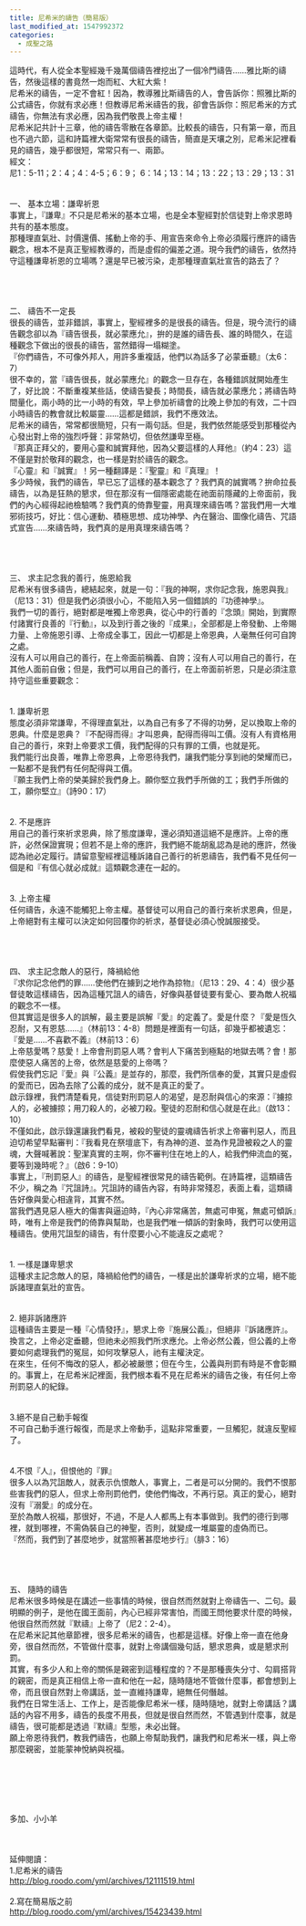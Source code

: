 ```yaml
---
title: 尼希米的禱告（簡易版）
last_modified_at: 1547992372
categories:
  - 成聖之路
---
```


這時代，有人從全本聖經幾千幾萬個禱告裡挖出了一個冷門禱告……雅比斯的禱告，然後這樣的書竟然一炮而紅、大紅大紫！<br>尼希米的禱告，一定不會紅！因為，教導雅比斯禱告的人，會告訴你：照雅比斯的公式禱告，你就有求必應！但教導尼希米禱告的我，卻會告訴你：照尼希米的方式禱告，你無法有求必應，因為我們敬畏上帝主權！<br>尼希米記共計十三章，他的禱告零散在各章節。比較長的禱告，只有第一章，而且也不過六節，這和詩篇裡大衛常常有很長的禱告，簡直是天壤之別，尼希米記裡看見的禱告，幾乎都很短，常常只有一、兩節。<br><!--more-->經文：<br>尼1：5-11；2：4；4：4-5；6：9； 6：14；13：14；13：22；13：29；13：31<br><br><br>一、	基本立場：謙卑祈恩<br>事實上，『謙卑』不只是尼希米的基本立場，也是全本聖經對於信徒對上帝求恩時共有的基本態度。<br>那種理直氣壯、討價還價、搖動上帝的手、用宣告來命令上帝必須履行應許的禱告觀念，根本不是真正聖經教導的，而是虛假的偏差之道。現今我們的禱告，依然持守這種謙卑祈恩的立場嗎？還是早已被污染，走那種理直氣壯宣告的路去了？<br><br><br><br><br>二、	禱告不一定長<br>很長的禱告，並非錯誤，事實上，聖經裡多的是很長的禱告。但是，現今流行的禱告觀念卻以為『禱告很長，就必蒙應允』，拚的是誰的禱告長、誰的時間久，在這種觀念下做出的很長的禱告，當然錯得一塌糊塗。<br>『你們禱告，不可像外邦人，用許多重複話，他們以為話多了必蒙垂聽』（太6：7）<br>很不幸的，當『禱告很長，就必蒙應允』的觀念一旦存在，各種錯誤就開始產生了，好比說：不斷重複某些話，使禱告變長；時間長，禱告就必蒙應允；將禱告時間量化，兩小時的比一小時的有效，早上參加祈禱會的比晚上參加的有效，二十四小時禱告的教會就比較屬靈……這都是錯誤，我們不應效法。<br>尼希米的禱告，常常都很簡短，只有一兩句話。但是，我們依然能感受到那種從內心發出對上帝的強烈呼聲：非常熱切，但依然謙卑至極。<br>『那真正拜父的，要用心靈和誠實拜他，因為父要這樣的人拜他』（約4：23）這不僅是對於敬拜的觀念，也一樣是對於禱告的觀念。<br>『心靈』和『誠實』！另一種翻譯是：『聖靈』和『真理』！<br>多少時候，我們的禱告，早已忘了這樣的基本觀念了？我們真的誠實嗎？拚命拉長禱告，以為是狂熱的懇求，但在那沒有一個隱密處能在祂面前隱藏的上帝面前，我們的內心經得起祂檢驗嗎？我們真的倚靠聖靈，用真理來禱告嗎？當我們用一大堆邪術技巧，好比：信心運動、積極思想、成功神學、內在醫治、圖像化禱告、咒語式宣告……來禱告時，我們真的是用真理來禱告嗎？<br><br><br><br><br>三、 求主記念我的善行，施恩給我<br>尼希米有很多禱告，總結起來，就是一句：『我的神啊，求你記念我，施恩與我』（尼13：31）但是我們必須很小心，不能陷入另一個錯誤的『功德神學』。<br>我們一切的善行，絕對都是唯獨上帝恩典，從心中的行善的『念頭』開始，到實際付諸實行良善的『行動』，以及到行善之後的『成果』，全部都是上帝發動、上帝賜力量、上帝施恩引導、上帝成全事工，因此一切都是上帝恩典，人毫無任何可自誇之處。<br>沒有人可以用自己的善行，在上帝面前稱義、自誇；沒有人可以用自己的善行，在其他人面前自傲；但是，我們可以用自己的善行，在上帝面前祈恩，只是必須注意持守這些重要觀念：<br><br><br>1.	謙卑祈恩<br>態度必須非常謙卑，不得理直氣壯，以為自己有多了不得的功勞，足以換取上帝的恩典。什麼是恩典？『不配得而得』才叫恩典，配得而得叫工價。沒有人有資格用自己的善行，來對上帝要求工價，我們配得的只有罪的工價，也就是死。<br>我們能行出良善，唯靠上帝恩典，上帝恩待我們，讓我們能分享到祂的榮耀而已，一點都不是我們有任何配得與工價。<br>『願主我們上帝的榮美歸於我們身上。願你堅立我們手所做的工；我們手所做的工，願你堅立』（詩90：17）<br><br><br>2.	不是應許<br>用自己的善行來祈求恩典，除了態度謙卑，還必須知道這絕不是應許。上帝的應許，必然保證實現；但若不是上帝的應許，我們絕不能胡亂認為是祂的應許，然後認為祂必定履行。請留意聖經裡這種訴諸自己善行的祈恩禱告，我們看不見任何一個是和『有信心就必成就』這類觀念連在一起的。<br><br><br>3.	上帝主權<br>任何禱告，永遠不能觸犯上帝主權。基督徒可以用自己的善行來祈求恩典，但是，上帝絕對有主權可以決定如何回覆你的祈求，基督徒必須心悅誠服接受。<br><br><br><br><br>四、 求主記念敵人的惡行，降禍給他<br>『求你記念他們的罪……使他們在擄到之地作為掠物』（尼13：29、4：4）很少基督徒敢這樣禱告，因為這種咒詛人的禱告，好像與基督徒要有愛心、要為敵人祝福的觀念不一樣。<br>但其實這是很多人的誤解，最主要是誤解『愛』的定義了。愛是什麼？『愛是恆久忍耐，又有恩慈……』（林前13：4-8）問題是裡面有一句話，卻幾乎都被遺忘：『愛是……不喜歡不義』（林前13：6）<br>上帝慈愛嗎？慈愛！上帝會刑罰惡人嗎？會判人下痛苦到極點的地獄去嗎？會！那麼使惡人痛苦的上帝，依然是慈愛的上帝嗎？<br>假使我們忘記『愛』與『公義』是並存的，那麼，我們所信奉的愛，其實只是虛假的愛而已，因為去除了公義的成分，就不是真正的愛了。<br>啟示錄裡，我們清楚看見，信徒對刑罰惡人的渴望，是忍耐與信心的來源：『擄掠人的，必被擄掠；用刀殺人的，必被刀殺。聖徒的忍耐和信心就是在此』（啟13：10）<br>不僅如此，啟示錄還讓我們看見，被殺的聖徒的靈魂禱告祈求上帝審判惡人，而且迫切希望早點審判：『我看見在祭壇底下，有為神的道、並為作見證被殺之人的靈魂，大聲喊著說：聖潔真實的主啊，你不審判住在地上的人，給我們伸流血的冤，要等到幾時呢？』（啟6：9-10）<br>事實上，『刑罰惡人』的禱告，是聖經裡很常見的禱告範例。在詩篇裡，這類禱告不少，稱之為『咒詛詩』。咒詛詩的禱告內容，有時非常殘忍，表面上看，這類禱告好像與愛心相違背，其實不然。<br>當我們遇見惡人極大的傷害與逼迫時，『內心非常痛苦，無處可申冤，無處可傾訴』時，唯有上帝是我們的倚靠與幫助，也是我們唯一傾訴的對象時，我們可以使用這種禱告。使用咒詛型的禱告，有什麼要小心不能違反之處呢？<br><br><br>1.	一樣是謙卑懇求<br>這種求主記念敵人的惡，降禍給他們的禱告，一樣是出於謙卑祈求的立場，絕不能訴諸理直氣壯的宣告。<br><br><br>2. 絕非訴諸應許<br>這種禱告主要是一種『心情發抒』，懇求上帝『施展公義』，但絕非『訴諸應許』。換言之，上帝必定垂聽，但祂未必照我們所求應允。上帝必然公義，但公義的上帝要如何處理我們的冤屈，如何攻擊惡人，祂有主權決定。<br>在來生，任何不悔改的惡人，都必被嚴懲；但在今生，公義與刑罰有時是不會彰顯的。事實上，在尼希米記裡面，我們根本看不見在尼希米的禱告之後，有任何上帝刑罰惡人的紀錄。<br><br><br>3.絕不是自己動手報復<br>不可自己動手進行報復，而是求上帝動手，這點非常重要，一旦觸犯，就違反聖經了。<br><br><br>4.不恨『人』，但恨他的『罪』<br>很多人以為咒詛敵人，就表示仇恨敵人，事實上，二者是可以分開的。我們不恨那些害我們的惡人，但求上帝刑罰他們，使他們悔改，不再行惡。真正的愛心，絕對沒有『溺愛』的成分在。<br>至於為敵人祝福，那很好，不過，不是人人都馬上有本事做到。我們的德行到哪裡，就到哪裡，不需偽裝自己的神聖，否則，就變成一堆屬靈的虛偽而已。<br>『然而，我們到了甚麼地步，就當照著甚麼地步行』（腓3：16）<br><br><br><br><br>五、 隨時的禱告<br>尼希米很多時候是在講述一些事情的時候，很自然而然就對上帝禱告一、二句。最明顯的例子，是他在國王面前，內心已經非常害怕，而國王問他要求什麼的時候，他很自然而然就『默禱』上帝了（尼2：2-4）。<br>在尼希米記其他章節裡，很多尼希米的禱告，也都是這樣。好像上帝一直在他身旁，很自然而然，不管做什麼事，就對上帝講個幾句話，懇求恩典，或是懇求刑罰。<br>其實，有多少人和上帝的關係是親密到這種程度的？不是那種喪失分寸、勾肩搭背的親密，而是真正相信上帝一直和他在一起，隨時隨地不管做什麼事，都會想到上帝，而且很自然對上帝講話，並一直維持謙卑，絕無任何僭越。<br>我們在日常生活上、工作上，是否能像尼希米一樣，隨時隨地，就對上帝講話？講話的內容不用多，禱告的長度不用長，但就是很自然而然，不管遇到什麼事，就是禱告，很可能都是透過『默禱』型態，未必出聲。<br>願上帝恩待我們，教我們禱告，也願上帝幫助我們，讓我們和尼希米一樣，與上帝那麼親密，並能蒙神悅納與祝福。<br><br><br><br><br><br><br>多加、小小羊<br><br><br><br>延伸閱讀：<br>1.尼希米的禱告 <br>http://blog.roodo.com/yml/archives/12111519.html<br><br>2.寫在簡易版之前<br>http://blog.roodo.com/yml/archives/15423439.html<br><br>
